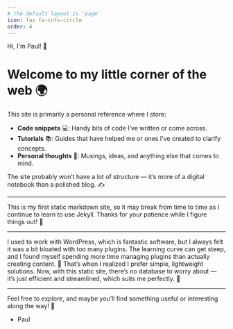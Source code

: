 ```yaml
---
# the default layout is 'page'
icon: fas fa-info-circle
order: 4
---
```


Hi, I'm Paul! 👋

# Welcome to my little corner of the web 🌍

This site is primarily a personal reference where I store:

- **Code snippets** 💻: Handy bits of code I’ve written or come across.
- **Tutorials** 📚: Guides that have helped me or ones I’ve created to clarify concepts.
- **Personal thoughts** 💭: Musings, ideas, and anything else that comes to mind.

The site probably won’t have a lot of structure — it’s more of a digital notebook than a polished blog. ✍️

---

This is my first static markdown site, so it may break from time to time as I continue to learn to use Jekyll. Thanks for your patience while I figure things out! 🙏

---

I used to work with WordPress, which is fantastic software, but I always felt it was a bit bloated with too many plugins. The learning curve can get steep, and I found myself spending more time managing plugins than actually creating content. 🤔 That’s when I realized I prefer simple, lightweight solutions. Now, with this static site, there’s no database to worry about — it’s just efficient and streamlined, which suits me perfectly. 🚀

---

Feel free to explore, and maybe you’ll find something useful or interesting along the way! 🌟


- Paul